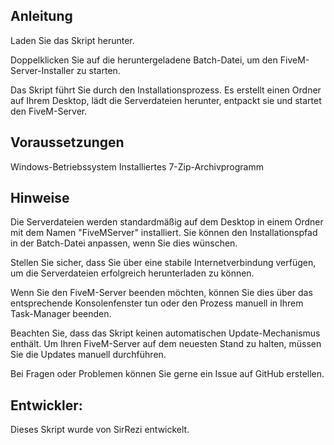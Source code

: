 ## Anleitung
Laden Sie das Skript herunter.

Doppelklicken Sie auf die heruntergeladene Batch-Datei, um den FiveM-Server-Installer zu starten.

Das Skript führt Sie durch den Installationsprozess. Es erstellt einen Ordner auf Ihrem Desktop, lädt die Serverdateien herunter, entpackt sie und startet den FiveM-Server.

## Voraussetzungen
Windows-Betriebssystem
Installiertes 7-Zip-Archivprogramm
## Hinweise
Die Serverdateien werden standardmäßig auf dem Desktop in einem Ordner mit dem Namen "FiveMServer" installiert. Sie können den Installationspfad in der Batch-Datei anpassen, wenn Sie dies wünschen.

Stellen Sie sicher, dass Sie über eine stabile Internetverbindung verfügen, um die Serverdateien erfolgreich herunterladen zu können.

Wenn Sie den FiveM-Server beenden möchten, können Sie dies über das entsprechende Konsolenfenster tun oder den Prozess manuell in Ihrem Task-Manager beenden.

Beachten Sie, dass das Skript keinen automatischen Update-Mechanismus enthält. Um Ihren FiveM-Server auf dem neuesten Stand zu halten, müssen Sie die Updates manuell durchführen.


Bei Fragen oder Problemen können Sie gerne ein Issue auf GitHub erstellen.

## Entwickler: 
Dieses Skript wurde von SirRezi entwickelt.
